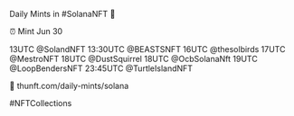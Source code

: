 Daily Mints in #SolanaNFT 🚀

⏰ Mint Jun 30

13UTC @SolandNFT
13:30UTC @BEASTSNFT
16UTC @thesolbirds
17UTC @MestroNFT
18UTC @DustSquirrel
18UTC @OcbSolanaNft
19UTC @LoopBendersNFT
23:45UTC @TurtleIslandNFT

🔗 thunft.com/daily-mints/solana

#NFTCollections